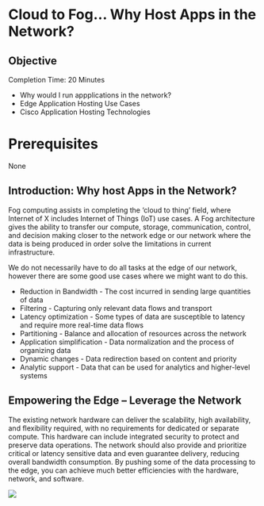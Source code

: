 # Cloud to Fog… Why Host Apps in the Network? 

## Objective

Completion Time: 20 Minutes

- Why would I run appplications in the network?
- Edge Application Hosting Use Cases
- Cisco Application Hosting Technologies


# Prerequisites

None


## Introduction: Why host Apps in the Network?

Fog computing assists in completing the ‘cloud to thing’ field, where Internet of X includes Internet of Things (IoT) use cases. A Fog architecture gives the ability to transfer our compute, storage, communication, control, and decision making closer to the network edge or our network where the data is being produced in order solve the limitations in current infrastructure.

We do not necessarily have to do all tasks at the edge of our network, however there are some good use cases where we might want to do this. 

-	Reduction in Bandwidth -  The cost incurred in sending large quantities of data
-	Filtering  - Capturing only relevant data flows and transport
-	Latency optimization - Some types of data are susceptible to latency and require more real-time data flows
-	Partitioning - Balance and allocation of resources across the network
-	Application simplification - Data normalization and the process of organizing data
-	Dynamic changes - Data redirection based on content and priority
-	Analytic support - Data that can be used for analytics and higher-level systems

## Empowering the Edge – Leverage the Network

The existing network hardware can deliver the scalability, high availability, and flexibility required, with no requirements for dedicated or separate compute. This hardware can include integrated security to protect and preserve data operations. The network should also provide and prioritize critical or latency sensitive data and even guarantee delivery, reducing overall bandwidth consumption. By pushing some of the data processing to the edge, you can achieve much better efficiencies with the hardware, network, and software.

![](/posts/files/cloud_to_fog/images/leverage_the_network.jpg)

